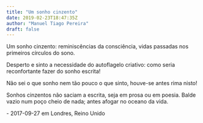 ```yaml
---
title: "Um sonho cinzento"
date: 2019-02-23T18:47:35Z
author: "Manuel Tiago Pereira"
draft: false
---
```


Um sonho cinzento:
reminiscências da consciência,
vidas passadas nos primeiros
círculos do sono.

Desperto e sinto a necessidade
do autoflagelo criativo:
como seria reconfortante
fazer do sonho escrita!

Não sei o que sonho
nem tão pouco o que
sinto, houve-se antes
rima nisto!

Sonhos cinzentos não saciam a escrita,
seja em prosa ou em poesia.
Balde vazio num poço cheio de nada;
antes afogar no oceano da vida.

\- 2017-09-27 em Londres, Reino Unido
